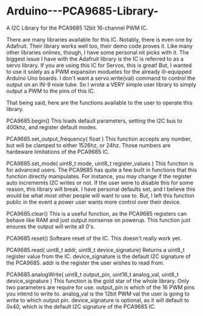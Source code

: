 # Arduino---PCA9685-Library-
A I2C Library for the PCA9685 12bit 16-channel PWM IC. 

There are many libraries available for this IC. Notably, there is even one by Adafruit. 
Their library works well too, their demo code proves it. Like many other libraries
onlines, though, I have some personal nit picks with it. The biggest issue I have with the 
Adafruit library is the IC is referred to as a servo library. If you are using this IC
for Servos, this is great! But, I wanted to use it solely as a PWM expansion modueles for 
the already ill-equipped Arduino Uno boards. I don't want a servo.write(val) command to 
control the output on an IN-9 nixie tube. So I wrote a VERY simple user library to simply
output a PWM to the pins of this IC. 

That being said, here are the functions available to the user to operate this library. 


PCA9685.begin() 
This loads default parameters, setting the I2C bus to 400khz, and register default modes. 

PCA9685.set_output_frequency( float )
This function accepts any number, but will be clamped to either 1526hz, or 24hz. Those 
numbers are hardeware limitations of the PCA9685 IC. 

PCA9685.set_mode( uint8_t mode, uint8_t register_values )
This function is for advanced users. The PCA9685 has quite a few built in functions that
this function directly manipulates. For instance, you may change if the register auto
incrememts I2C writes or not. If the user were to disable this for some reason, this library
will break. I have personal defaults set, and I believe this would be what most other 
people will want to use to. But, I left this function public in the event a power user wants
more control over their device. 

PCA9685.clear() 
This is a useful function, as the PCA9685 registers can behave like RAM and just output 
nonsense on powerup. This function just ensures the output will write all 0's. 

PCA9685.reset()
Softeare reset of the IC. This doesn't really work yet. 

PCA9685.read( uint8_t addr, uint8_t device_signature)
Returns a uint8_t register value from the IC. device_signature is the default I2C signature
of the PCA9685. addr is the register the user wishes to read from. 

PCA9685.analogWrite( uint8_t output_pin, uint16_t analog_val, uint8_t device_signature )
This function is the gold star of the whole library. Only two parameters are require for use. 
output_pin is which of the 16 PWM pins you intend to write to. analog_val is the 12bit PWM val
the user is going to write to which output pin. device_signature is optional, as it will default
to 0x40, which is the default I2C signature of the PCA9685 IC. 

